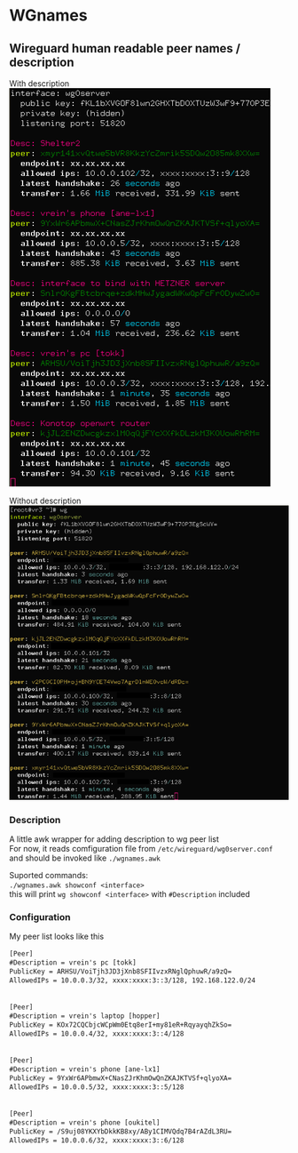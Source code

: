 # WGnames
## Wireguard human readable peer names / description
With description  
![with_description](assets/with_description.png)  

Without description  
![without_description](assets/without_description.png)  

### Description
A little awk wrapper for adding description to wg peer list  
For now, it reads comfiguration file from `/etc/wireguard/wg0server.conf`  
and should be invoked like `./wgnames.awk`  

Suported commands:  
`./wgnames.awk showconf <interface>`  
this will print `wg showconf <interface>` with `#Description` included

### Configuration
My peer list looks like this
```
[Peer]
#Description = vrein's pc [tokk]
PublicKey = ARHSU/VoiTjh3JD3jXnb8SFIIvzxRNglQphuwR/a9zQ=
AllowedIPs = 10.0.0.3/32, xxxx:xxxx:3::3/128, 192.168.122.0/24


[Peer]
#Description = vrein's laptop [hopper]
PublicKey = KOx72CQCbjcWCpWm0Etq8erI+my81eR+RqyayqhZkSo=
AllowedIPs = 10.0.0.4/32, xxxx:xxxx:3::4/128


[Peer]
#Description = vrein's phone [ane-lx1]
PublicKey = 9YxWr6APbmwX+CNasZJrKhmOwQnZKAJKTVSf+qlyoXA=
AllowedIPs = 10.0.0.5/32, xxxx:xxxx:3::5/128


[Peer]
#Description = vrein's phone [oukitel]
PublicKey = /S9uj08YKXYbDkkKB8xy/ABy1CIMVQdq7B4rAZdL3RU=
AllowedIPs = 10.0.0.6/32, xxxx:xxxx:3::6/128
```

